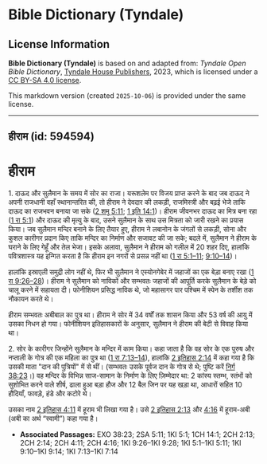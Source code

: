 # Bible Dictionary (Tyndale)

## License Information

**Bible Dictionary (Tyndale)** is based on and adapted from: _Tyndale Open Bible Dictionary_, [Tyndale House Publishers](https://tyndaleopenresources.com/), 2023, which is licensed under a [CC BY-SA 4.0 license](https://creativecommons.org/licenses/by-sa/4.0/legalcode.en).

This markdown version (created `2025-10-06`) is provided under the same license.



--------------------------------

## हीराम (id: 594594)

हीराम
=====

1\. दाऊद और सुलैमान के समय में सोर का राजा। यरूशलेम पर विजय प्राप्त करने के बाद जब दाऊद ने अपनी राजधानी वहाँ स्थानान्तरित की, तो हीराम ने देवदार की लकड़ी, राजमिस्त्री और बढ़ई भेजे ताकि दाऊद का राजभवन बनाया जा सके ([2 शमू 5:11](https://ref.ly/2Sam5:11); [1 इति 14:1](https://ref.ly/1Chr14:1))। हीराम जीवनभर दाऊद का मित्र बना रहा ([1 रा 5:1](https://ref.ly/1Kgs5:1)) और दाऊद की मृत्यु के बाद, उसने सुलैमान के साथ उस मित्रता को जारी रखने का प्रयास किया। जब सुलैमान मन्दिर बनाने के लिए तैयार हुए, हीराम ने लबानोन के जंगलों से लकड़ी, सोना और कुशल कारीगर प्रदान किए ताकि मन्दिर का निर्माण और सजावट की जा सके; बदले में, सुलैमान ने हीराम के घराने के लिए गेहूँ और तेल भेजा। इसके अलावा, सुलैमान ने हीराम को गलील में 20 शहर दिए, हालांकि पवित्रशास्त्र यह इन्गित करता है कि हीराम इन नगरों से प्रसन्न नहीं था ([1 रा 5:1–11](https://ref.ly/1Kgs5:1-1Kgs5:11); [9:10–14](https://ref.ly/1Kgs9:10-1Kgs9:14))।

हालांकि इस्राएली समुद्री लोग नहीं थे, फिर भी सुलैमान ने एस्योनगेबेर में जहाजों का एक बेड़ा बनाए रखा ([1 रा 9:26–28](https://ref.ly/1Kgs9:26-1Kgs9:28))। हीराम ने सुलैमान को नाविकों और सम्भवतः जहाजों की आपूर्ति करके सुलैमान के बेड़े को चालू करने में सहायता दी। फोनीशियन प्रसिद्ध नाविक थे, जो महासागर पार पश्चिम में स्पेन के तर्शीश तक नौकायन करते थे।

हीराम सम्भवतः अबीबाल का पुत्र था। हीराम ने सोर में 34 वर्षों तक शासन किया और 53 वर्ष की आयु में उसका निधन हो गया। फोनीशियन इतिहासकारों के अनुसार, सुलैमान ने हीराम की बेटी से विवाह किया था।

2\. सोर के कारीगर जिन्होंने सुलैमान के मन्दिर में काम किया। कहा जाता है कि वह सोर के एक पुरुष और नप्ताली के गोत्र की एक महिला का पुत्र था ([1 रा 7:13–14](https://ref.ly/1Kgs7:13-1Kgs7:14)), हालांकि [2 इतिहास 2:14](https://ref.ly/2Chr2:14) में कहा गया है कि उसकी माता "दान की पुत्रियों" में से थीं। (सम्भवतः उसके पूर्वज दान के गोत्र से थे; पुष्टि करें [निर्ग 38:23](https://ref.ly/Exod38:23)।) वह मन्दिर के विभिन्न साज\-सामान के निर्माण के लिए ज़िम्मेदार था: 2 कांस्य स्तम्भ, स्तंभों को सुशोभित करने वाले शीर्ष, ढाला हुआ बड़ा हौज और 12 बैल जिन पर यह खड़ा था, आधारों सहित 10 हौदियाँ, फावड़े, हंडे और कटोरे थे।

उसका नाम [2 इतिहास 4:11](https://ref.ly/2Chr4:11) में हूराम भी लिखा गया है। उसे [2 इतिहास 2:13](https://ref.ly/2Chr2:13) और [4:16](https://ref.ly/2Chr4:16) में हूराम\-अबी (अबी का अर्थ “स्वामी”) कहा गया है।

* **Associated Passages:** EXO 38:23; 2SA 5:11; 1KI 5:1; 1CH 14:1; 2CH 2:13; 2CH 2:14; 2CH 4:11; 2CH 4:16; 1KI 9:26–1KI 9:28; 1KI 5:1–1KI 5:11; 1KI 9:10–1KI 9:14; 1KI 7:13–1KI 7:14


